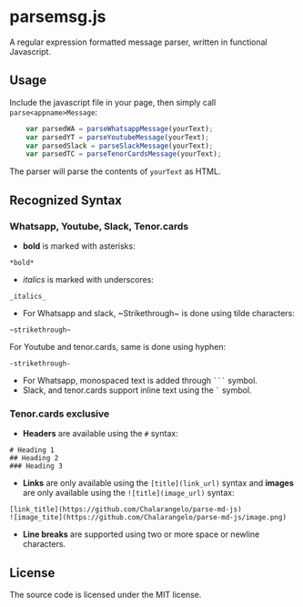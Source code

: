 # parsemsg.js

A regular expression formatted message parser, written in functional Javascript.

## Usage

Include the javascript file in your page, then simply call `parse<appname>Message`:
```javascript
    var parsedWA = parseWhatsappMessage(yourText);
    var parsedYT = parseYoutubeMessage(yourText);
    var parsedSlack = parseSlackMessage(yourText);
    var parsedTC = parseTenorCardsMessage(yourText);
```

The parser will parse the contents of `yourText` as HTML.  

## Recognized Syntax

### Whatsapp, Youtube, Slack, Tenor.cards

- **bold** is marked with asterisks:
```
*bold*
```

- _italics_ is marked with underscores:
```
_italics_
```

- For Whatsapp and slack, ~Strikethrough~ is done using tilde characters:
```
~strikethrough~
```
For Youtube and tenor.cards, same is done using hyphen:
```
-strikethrough-
```

- For Whatsapp, monospaced text is added through ` ``` ` symbol.
- Slack, and tenor.cards support inline text using the ``` ` ``` symbol.

### Tenor.cards exclusive

- **Headers** are available using the `#` syntax:
```
# Heading 1
## Heading 2
### Heading 3
```

- **Links** are only available using the `[title](link_url)` syntax and **images** are only available using the `![title](image_url)` syntax:
```
[link_title](https://github.com/Chalarangelo/parse-md-js)
![image_tite](https://github.com/Chalarangelo/parse-md-js/image.png)
```

- **Line breaks** are supported using two or more space or newline characters.

## License

The source code is licensed under the MIT license.
